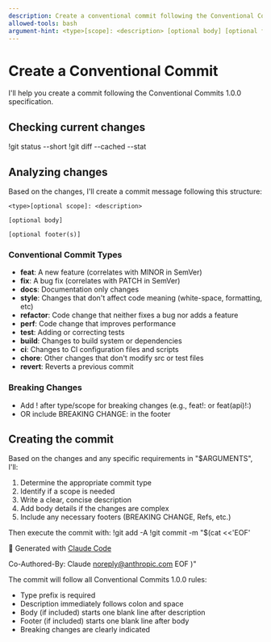 ```yaml
---
description: Create a conventional commit following the Conventional Commits 1.0.0 specification
allowed-tools: bash
argument-hint: <type>[scope]: <description> [optional body] [optional footer]
---
```


# Create a Conventional Commit

I'll help you create a commit following the Conventional Commits 1.0.0 specification.

## Checking current changes

!git status --short
!git diff --cached --stat

## Analyzing changes

Based on the changes, I'll create a commit message following this structure:

```
<type>[optional scope]: <description>

[optional body]

[optional footer(s)]
```

### Conventional Commit Types

- **feat**: A new feature (correlates with MINOR in SemVer)
- **fix**: A bug fix (correlates with PATCH in SemVer)
- **docs**: Documentation only changes
- **style**: Changes that don't affect code meaning (white-space, formatting, etc)
- **refactor**: Code change that neither fixes a bug nor adds a feature
- **perf**: Code change that improves performance
- **test**: Adding or correcting tests
- **build**: Changes to build system or dependencies
- **ci**: Changes to CI configuration files and scripts
- **chore**: Other changes that don't modify src or test files
- **revert**: Reverts a previous commit

### Breaking Changes

- Add ! after type/scope for breaking changes (e.g., feat!: or feat(api)!:)
- OR include BREAKING CHANGE: in the footer

## Creating the commit

Based on the changes and any specific requirements in "$ARGUMENTS", I'll:

1. Determine the appropriate commit type
2. Identify if a scope is needed
3. Write a clear, concise description
4. Add body details if the changes are complex
5. Include any necessary footers (BREAKING CHANGE, Refs, etc.)

Then execute the commit with:
!git add -A
!git commit -m "$(cat <<'EOF'
<generated commit message here>

🤖 Generated with [Claude Code](https://claude.ai/code)

Co-Authored-By: Claude <noreply@anthropic.com>
EOF
)"

The commit will follow all Conventional Commits 1.0.0 rules:

- Type prefix is required
- Description immediately follows colon and space
- Body (if included) starts one blank line after description
- Footer (if included) starts one blank line after body
- Breaking changes are clearly indicated
